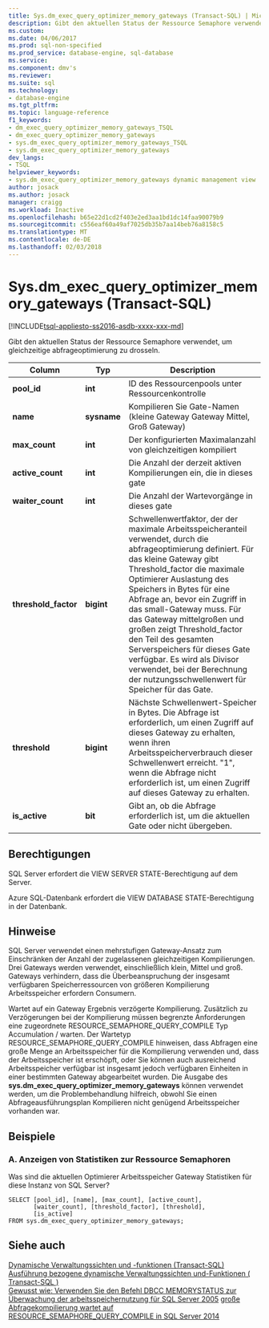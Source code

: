 ```yaml
---
title: Sys.dm_exec_query_optimizer_memory_gateways (Transact-SQL) | Microsoft Docs
description: Gibt den aktuellen Status der Ressource Semaphore verwendet, um gleichzeitige abfrageoptimierung Drosselung
ms.custom: 
ms.date: 04/06/2017
ms.prod: sql-non-specified
ms.prod_service: database-engine, sql-database
ms.service: 
ms.component: dmv's
ms.reviewer: 
ms.suite: sql
ms.technology:
- database-engine
ms.tgt_pltfrm: 
ms.topic: language-reference
f1_keywords:
- dm_exec_query_optimizer_memory_gateways_TSQL
- dm_exec_query_optimizer_memory_gateways
- sys.dm_exec_query_optimizer_memory_gateways_TSQL
- sys.dm_exec_query_optimizer_memory_gateways
dev_langs:
- TSQL
helpviewer_keywords:
- sys.dm_exec_query_optimizer_memory_gateways dynamic management view
author: josack
ms.author: josack
manager: craigg
ms.workload: Inactive
ms.openlocfilehash: b65e22d1cd2f403e2ed3aa1bd1dc14faa90079b9
ms.sourcegitcommit: c556eaf60a49af7025db35b7aa14beb76a8158c5
ms.translationtype: MT
ms.contentlocale: de-DE
ms.lasthandoff: 02/03/2018
---
```

# <a name="sysdmexecqueryoptimizermemorygateways-transact-sql"></a>Sys.dm_exec_query_optimizer_memory_gateways (Transact-SQL)
[!INCLUDE[tsql-appliesto-ss2016-asdb-xxxx-xxx-md](../../includes/tsql-appliesto-ss2016-asdb-xxxx-xxx-md.md)]

Gibt den aktuellen Status der Ressource Semaphore verwendet, um gleichzeitige abfrageoptimierung zu drosseln.

|Column|Typ|Description|  
|----------|---------------|-----------------|  
|**pool_id**|**int**|ID des Ressourcenpools unter Ressourcenkontrolle|  
|**name**|**sysname**|Kompilieren Sie Gate-Namen (kleine Gateway Gateway Mittel, Groß Gateway)|
|**max_count**|**int**|Der konfigurierten Maximalanzahl von gleichzeitigen kompiliert|
|**active_count**|**int**|Die Anzahl der derzeit aktiven Kompilierungen ein, die in dieses gate|
|**waiter_count**|**int**|Die Anzahl der Wartevorgänge in dieses gate|
|**threshold_factor**|**bigint**|Schwellenwertfaktor, der der maximale Arbeitsspeicheranteil verwendet, durch die abfrageoptimierung definiert.  Für das kleine Gateway gibt Threshold_factor die maximale Optimierer Auslastung des Speichers in Bytes für eine Abfrage an, bevor ein Zugriff in das small-Gateway muss.  Für das Gateway mittelgroßen und großen zeigt Threshold_factor den Teil des gesamten Serverspeichers für dieses Gate verfügbar. Es wird als Divisor verwendet, bei der Berechnung der nutzungsschwellenwert für Speicher für das Gate.|
|**threshold**|**bigint**|Nächste Schwellenwert-Speicher in Bytes.  Die Abfrage ist erforderlich, um einen Zugriff auf dieses Gateway zu erhalten, wenn ihren Arbeitsspeicherverbrauch dieser Schwellenwert erreicht.  "1", wenn die Abfrage nicht erforderlich ist, um einen Zugriff auf dieses Gateway zu erhalten.|
|**is_active**|**bit**|Gibt an, ob die Abfrage erforderlich ist, um die aktuellen Gate oder nicht übergeben.|


## <a name="permissions"></a>Berechtigungen  
SQL Server erfordert die VIEW SERVER STATE-Berechtigung auf dem Server.

Azure SQL-Datenbank erfordert die VIEW DATABASE STATE-Berechtigung in der Datenbank.


## <a name="remarks"></a>Hinweise  
SQL Server verwendet einen mehrstufigen Gateway-Ansatz zum Einschränken der Anzahl der zugelassenen gleichzeitigen Kompilierungen.  Drei Gateways werden verwendet, einschließlich klein, Mittel und groß. Gateways verhindern, dass die Überbeanspruchung der insgesamt verfügbaren Speicherressourcen von größeren Kompilierung Arbeitsspeicher erfordern Consumern.

Wartet auf ein Gateway Ergebnis verzögerte Kompilierung. Zusätzlich zu Verzögerungen bei der Kompilierung müssen begrenzte Anforderungen eine zugeordnete RESOURCE_SEMAPHORE_QUERY_COMPILE Typ Accumulation / warten. Der Wartetyp RESOURCE_SEMAPHORE_QUERY_COMPILE hinweisen, dass Abfragen eine große Menge an Arbeitsspeicher für die Kompilierung verwenden und, dass der Arbeitsspeicher ist erschöpft, oder Sie können auch ausreichend Arbeitsspeicher verfügbar ist insgesamt jedoch verfügbaren Einheiten in einer bestimmten Gateway abgearbeitet wurden. Die Ausgabe des **sys.dm_exec_query_optimizer_memory_gateways** können verwendet werden, um die Problembehandlung hilfreich, obwohl Sie einen Abfrageausführungsplan Kompilieren nicht genügend Arbeitsspeicher vorhanden war.  

## <a name="examples"></a>Beispiele  

### <a name="a-viewing-statistics-on-resource-semaphores"></a>A. Anzeigen von Statistiken zur Ressource Semaphoren  
Was sind die aktuellen Optimierer Arbeitsspeicher Gateway Statistiken für diese Instanz von SQL Server?

```  
SELECT [pool_id], [name], [max_count], [active_count],
       [waiter_count], [threshold_factor], [threshold],
       [is_active]
FROM sys.dm_exec_query_optimizer_memory_gateways;   

```  

## <a name="see-also"></a>Siehe auch  
 [Dynamische Verwaltungssichten und -funktionen &#40;Transact-SQL&#41;](./system-dynamic-management-views.md)   
 [Ausführung bezogene dynamische Verwaltungssichten und-Funktionen &#40; Transact-SQL &#41;](./execution-related-dynamic-management-views-and-functions-transact-sql.md)  
[Gewusst wie: Verwenden Sie den Befehl DBCC MEMORYSTATUS zur Überwachung der arbeitsspeichernutzung für SQL Server 2005](https://support.microsoft.com/help/907877/how-to-use-the-dbcc-memorystatus-command-to-monitor-memory-usage-on-sql-server-2005)
[große Abfragekompilierung wartet auf RESOURCE_SEMAPHORE_QUERY_COMPILE in SQL Server 2014](https://support.microsoft.com/help/3024815/large-query-compilation-waits-on-resource-semaphore-query-compile-in-sql-server-2014)
